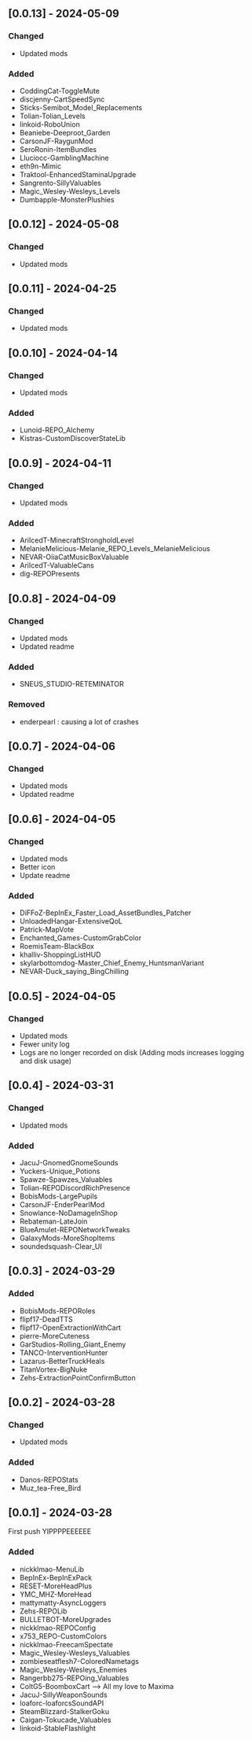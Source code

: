 ## [0.0.13] - 2024-05-09

### Changed

- Updated mods

### Added

- CoddingCat-ToggleMute
- discjenny-CartSpeedSync
- Sticks-Semibot_Model_Replacements
- Tolian-Tolian_Levels
- linkoid-RoboUnion
- Beaniebe-Deeproot_Garden
- CarsonJF-RaygunMod
- SeroRonin-ItemBundles
- Lluciocc-GamblingMachine
- eth9n-Mimic
- Traktool-EnhancedStaminaUpgrade
- Sangrento-SillyValuables
- Magic_Wesley-Wesleys_Levels
- Dumbapple-MonsterPlushies

## [0.0.12] - 2024-05-08

### Changed

- Updated mods

## [0.0.11] - 2024-04-25

### Changed

- Updated mods

## [0.0.10] - 2024-04-14

### Changed

- Updated mods

### Added

- Lunoid-REPO_Alchemy
- Kistras-CustomDiscoverStateLib


## [0.0.9] - 2024-04-11

### Changed

- Updated mods

### Added

- AriIcedT-MinecraftStrongholdLevel
- MelanieMelicious-Melanie_REPO_Levels_MelanieMelicious
- NEVAR-OiiaCatMusicBoxValuable
- AriIcedT-ValuableCans
- dig-REPOPresents

## [0.0.8] - 2024-04-09

### Changed

- Updated mods
- Updated readme

### Added

- SNEUS_STUDIO-RETEMINATOR

### Removed 

- enderpearl : causing a lot of crashes

## [0.0.7] - 2024-04-06

### Changed

- Updated mods
- Updated readme

## [0.0.6] - 2024-04-05

### Changed

- Updated mods
- Better icon
- Update readme

### Added

- DiFFoZ-BepInEx_Faster_Load_AssetBundles_Patcher
- UnloadedHangar-ExtensiveQoL
- Patrick-MapVote
- Enchanted_Games-CustomGrabColor
- RoemisTeam-BlackBox
- khalliv-ShoppingListHUD
- skylarbottomdog-Master_Chief_Enemy_HuntsmanVariant
- NEVAR-Duck_saying_BingChilling

## [0.0.5] - 2024-04-05

### Changed

- Updated mods
- Fewer unity log
- Logs are no longer recorded on disk (Adding mods increases logging and disk usage)

## [0.0.4] - 2024-03-31

### Changed

- Updated mods

### Added

- JacuJ-GnomedGnomeSounds
- Yuckers-Unique_Potions
- Spawze-Spawzes_Valuables
- Tolian-REPODiscordRichPresence
- BobisMods-LargePupils
- CarsonJF-EnderPearlMod
- Snowlance-NoDamageInShop
- Rebateman-LateJoin
- BlueAmulet-REPONetworkTweaks
- GalaxyMods-MoreShopItems
- soundedsquash-Clear_UI

## [0.0.3] - 2024-03-29

### Added

- BobisMods-REPORoles
- flipf17-DeadTTS
- flipf17-OpenExtractionWithCart
- pierre-MoreCuteness
- GarStudios-Rolling_Giant_Enemy
- TANCO-InterventionHunter
- Lazarus-BetterTruckHeals
- TitanVortex-BigNuke
- Zehs-ExtractionPointConfirmButton

## [0.0.2] - 2024-03-28

### Changed

- Updated mods

### Added

- Danos-REPOStats
- Muz_tea-Free_Bird

## [0.0.1] - 2024-03-28

First push YIPPPPEEEEEE

### Added

- nickklmao-MenuLib
- BepInEx-BepInExPack
- RESET-MoreHeadPlus
- YMC_MHZ-MoreHead
- mattymatty-AsyncLoggers
- Zehs-REPOLib
- BULLETBOT-MoreUpgrades
- nickklmao-REPOConfig
- x753_REPO-CustomColors
- nickklmao-FreecamSpectate
- Magic_Wesley-Wesleys_Valuables
- zombieseatflesh7-ColoredNametags
- Magic_Wesley-Wesleys_Enemies
- Rangerbb275-REPOing_Valuables
- ColtG5-BoomboxCart --> All my love to Maxima
- JacuJ-SillyWeaponSounds
- loaforc-loaforcsSoundAPI
- SteamBlizzard-StalkerGoku
- Caigan-Tokucade_Valuables
- linkoid-StableFlashlight

